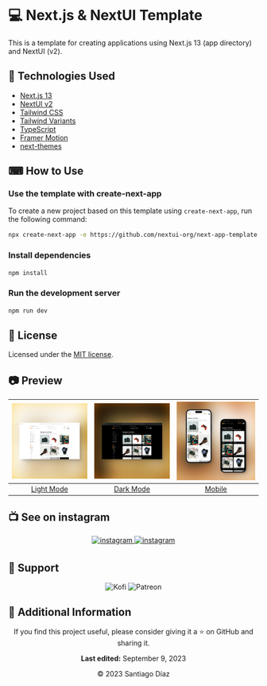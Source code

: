 # 💻 Next.js & NextUI Template

This is a template for creating applications using Next.js 13 (app directory) and NextUI (v2).

## 🧩 Technologies Used

- [Next.js 13](https://nextjs.org/docs/getting-started)
- [NextUI v2](https://nextui.org/)
- [Tailwind CSS](https://tailwindcss.com/)
- [Tailwind Variants](https://tailwind-variants.org)
- [TypeScript](https://www.typescriptlang.org/)
- [Framer Motion](https://www.framer.com/motion/)
- [next-themes](https://github.com/pacocoursey/next-themes)

## ⌨ How to Use


### Use the template with create-next-app

To create a new project based on this template using `create-next-app`, run the following command:

```bash
npx create-next-app -e https://github.com/nextui-org/next-app-template
```

### Install dependencies

```bash
npm install
```

### Run the development server

```bash
npm run dev
```

## 📄 License

Licensed under the [MIT license](https://github.com/nextui-org/next-app-template/blob/main/LICENSE).

## 📷 Preview

| ![Imagen 1](preview/LightMode.png) | ![Imagen 2](preview/DarkMode.png) | ![Imagen 3](preview/Mobile.png) |
| :----------------------------------: | :----------------------------------: | :----------------------------------: |
|    [Light Mode](#enlace-a-titulo-1)    |    [Dark Mode](#enlace-a-titulo-2)    |    [Mobile](#enlace-a-titulo-3)    |



## 📺 See on instagram

<p align="center">
  <a href="https://www.instagram.com/cleandevcod/">
  <img src=https://img.shields.io/badge/Profile-%ff5851db.svg?color=C13584&style=for-the-badge&logo=instagram&logoColor=white alt=instagram style="margin-bottom: 5px;" />
  </a>
  <a href="https://www.instagram.com/cleandevcod/">
  <img src=https://img.shields.io/badge/This%20Post-%ff5851db.svg?color=C13584&style=for-the-badge&logo=instagram&logoColor=white alt=instagram style="margin-bottom: 5px;" />
  </a>
</p> 

## 🤝 Support

<p align="center">
  <a href="https://ko-fi.com/santiagod55" style="text-decoration: none;">
    <img src="https://img.shields.io/badge/Support%20Me%20on%20Kofi-%23FF5E5B.svg?style=for-the-badge&logo=Ko-fi&logoColor=white" alt="Kofi" />
  </a>
  <a href="https://patreon.com/user?u=80736594" style="text-decoration: none;">
    <img src="https://img.shields.io/badge/Support%20Me%20on%20Patreon-%23FF424D.svg?style=for-the-badge&logo=Patreon&logoColor=white" alt="Patreon" />
  </a>
</p>

## 📄 Additional Information

<p align="center">
If you find this project useful, please consider giving it a ⭐️ on GitHub and sharing it.
</p>

<p align="center">
<b>Last edited:</b> September 9, 2023
</p>

<p align="center">
© 2023 Santiago Díaz
</p>